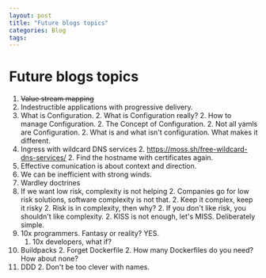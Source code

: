 ```yaml
---
layout: post
title: "Future blogs topics"
categories: Blog
tags: 
---
```


# Future blogs topics #

1. ~~Value stream mapping~~
2. Indestructible applications with progressive delivery.
1. What is Configuration.
	2. What is Configuration really?
	2. How to manage Configuration.
	2. The Concept of Configuration.
	2. Not all yamls are Configuration.
	2. What is and what isn't configuration. What makes it different.
1. Ingress with wildcard DNS services
	2. https://moss.sh/free-wildcard-dns-services/
	2. Find the hostname with certificates again.
1. Effective comunication is about context and direction.
1. We can be inefficient with strong winds.
1. Wardley doctrines
1. If we want low risk, complexity is not helping
	2. Companies go for low risk solutions, software complexity is not that.
	2. Keep it complex, keep it risky
	2. Risk is in complexity, then why?
	2. If you don't like risk, you shouldn't like complexity.
	2. KISS is not enough, let's MISS. Deliberately simple.
1. 10x programmers. Fantasy or reality? YES.
	1. 10x developers, what if?
1. Buildpacks
	2. Forget Dockerfile
	2. How many Dockerfiles do you need? How about none?
1. DDD
	2. Don't be too clever with names.
